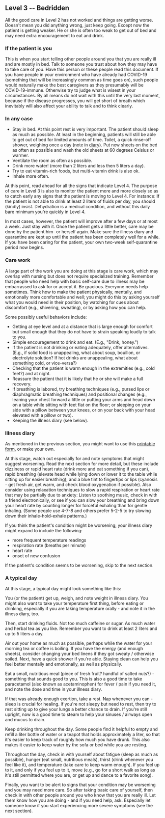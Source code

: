 ## Level 3 -- Bedridden

All the good care in Level 2 has not worked and things are getting worse. Doesn't mean you did anything wrong, just keep going. Except now the patient is getting weaker. He or she is often too weak to get out of bed and may need extra encouragement to eat and drink. 

### If the patient is you

This is when you start telling other people around you that you are really ill and are mostly in bed. Talk to someone you trust about how they may have to take care of you. Have this person or these people read this document. If you have people in your environment who have already had COVID-19 (something that will be increasingly common as time goes on), such people would naturally make the best caregivers as they presumably will be COVID-19-immune. Otherwise try to judge what is wisest in your circumstances. By all means do not wait with this until the very last moment, because if the disease progresses, you will get short of breath which inevitably will also affect your ability to talk and to think clearly.

### In any case

* Stay in bed. At this point rest is very important. The patient should sleep as much as possible. At least in the beginning, patients will still be able to get out of bed for limited amounts of time. Toilet, a quick rinse-off shower, weighing once a day (note in [diary](/images/covid-diary.pdf)). Put new sheets on the bed as often as possible and wash the old sheets at 60 degrees Celsius or warmer.
* Ventilate the room as often as possible.
* Drink more water! (more than 2 liters and less then 5 liters a day).
* Try to eat vitamin-rich foods, but multi-vitamin drink is also ok.
* Inhale more often.

At this point, read ahead for all the signs that indicate Level 4. The purpose of care in Level 3 is also to monitor the patient more and more closely so as to catch early any signs that the patient is moving to Level 4. For instance: If the patient is not able to drink at least 2 liters of fluids per day, you should (kindly) insist. Dehydration is a medical condition, and without this daily bare minimum you're quickly in Level 4.

In most cases, however, the patient will improve after a few days or at most a week. Just stay with it. Once the patient gets a little better, care may be done by the patient him- or herself again. Make sure the illness diary and quarantine are kept up until the patient has been completely well for a while. If you have been caring for the patient, your own two-week self-quarantine period now begins.

### Care work

A large part of the work you are doing at this stage is care work, which may overlap with nursing but does not require specialized training. Remember that people who need help with basic self-care due to illness may be embarrassed to ask for or accept it. Be gracious. Everyone needs help sometimes. Think how to make the patient physically, mentally, and emotionally more comfortable and well; you might do this by asking yourself what you would need in their position, by watching for cues about discomfort (e.g., shivering, sweating), or by asking how you can help. 

Some possibly useful behaviors include:
* Getting at eye level and at a distance that is large enough for comfort but small enough that they do not have to strain speaking loudly to talk to you. 
* Simple encouragement to drink and eat. (E.g., "Drink, honey.") 
* If the patient is not drinking or eating adequately, offer alternatives. (E.g., if solid food is unappealing, what about soup, bouillon, or electrolyte solution? If hot drinks are unappealing, what about something cold, or vice-versa?) 
* Checking that the patient is warm enough in the extremities (e.g., cold feet?) and at night. 
* Reassure the patient that it is likely that he or she will make a full recovery. 
* If breathing is labored, try breathing techniques (e.g., pursed lips or diaphragmatic breathing techniques) and positional changes (e.g., leaning your chest forward a little or putting your arms and head down on a table while sitting with feet flat on the floor; or sleeping on your side with a pillow between your knees, or on your back with your head elevated with a pillow or two). 
* Keeping the illness diary (see below).


### Illness diary

As mentioned in the previous section, you might want to use this [printable form](/images/covid-diary.pdf), or make your own. 

At this stage, watch out especially for and note symptoms that might suggest worsening. Read the next section for more detail, but these include dizziness or rapid heart rate (drink more and eat something if you can), rapid breathing (elevate head while lying down or lower it to the table while sitting up for easier breathing), and a blue tint to fingertips or lips (cyanosis - get fresh air, get warm, and check blood oxygenation if possible). Also consider using relaxation techniques to slow a rapid respiration or heart rate that may be partially due to anxiety: Listen to soothing music, check in with a friend electronically, or see if you can slow your breathing and bring down your heart rate by counting longer for forceful exhaling than for gentle inhaling. (Some people use 4-7-8 and others prefer 5-2-5 to try slowing down their inhale-hold-exhale patterns.)

If you think the patient's condition might be worsening, your illness diary might expand to include the following: 
- more frequent temperature readings
- respiration rate (breaths per minute)
- heart rate
- onset of new confusion

If the patient's condition seems to be worsening, skip to the next section. 

### A typical day

At this stage, a typical day might look something like this: 

You (or the patient) get up, weigh, and note weight in illness diary. You might also want to take your temperature first thing, before eating or drinking, especially if you are taking temperature orally - and note it in the illness diary, too. 

Then, start drinking fluids. Not too much caffeine or sugar. As much water and herbal tea as you like. Remember you want to drink at least 2 liters and up to 5 liters a day. 

Air out your home as much as possible, perhaps while the water for your morning tea or coffee is boiling.  If you have the energy (and enough sheets), consider changing your bed linens if they got sweaty / otherwise soiled. Next, have a quick shower if you're able. Staying clean can help you feel better mentally and emotionally, as well as physically. 

Eat a small, nutritious meal (piece of fresh fruit? handful of salted nuts?) - something that sounds good to you. This is also a good time to take paracetamol (also known as acetaminophen) for fever / pain if you need it, and note the dose and time in your illness diary. 

If that was already enough exertion, take a rest. Nap whenever you can - sleep is crucial for healing. If you're not sleepy but need to rest, then try to rest sitting up to give your lungs a better chance to drain. If you're still upright, now is a good time to steam to help your sinuses / airways open and mucus to drain. 

Keep drinking throughout the day. Some people find it helpful to empty and refill a liter bottle of water or a teapot that holds approximately a liter, so that it's easier to keep track of roughly how much you have drunk. This also makes it easier to keep water by the sofa or bed while you are resting. 

Throughout the day, check in with yourself about fatigue (sleep as much as possible), hunger (eat small, nutritious meals), thirst (drink whenever you feel like it), and temperature (take care to keep warm enough). If you feel up to it, and only if you feel up to it, move (e.g., go for a short walk as long as it's still permitted where you are, or get up and dance to a favorite song). 

Finally, you want to be alert to signs that your condition may be worsening and you may need more care. So after taking basic care of yourself, then check in with other people around you who know that you are really ill. Let them know how you are doing - and if you need help, ask. Especially let someone know if you start experiencing more severe symptoms (see the next section). 
